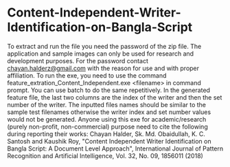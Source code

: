 # Content-Independent-Writer-Identification-on-Bangla-Script
To extract and run the file you need the password of the zip file. The application and sample images can only be used for research and development purposes. For the password contact chayan.halderz@gmail.com with the reason for use and with proper affiliation.
To run the exe, you need to use the command feature_extration_Content_Independent.exe <filename\> in command prompt. You can use batch to do the same repetitively. In the generated feature file, the last two columns are the index of the writer and then the set number of the writer. The inputted files names should be similar to the sample test filenames otherwise the writer index and set number values would not be generated.
Anyone using this exe for academic/research (purely non-profit, non-commercial) purpose need to cite the following during reporting their works:
Chayan Halder, Sk. Md. Obaidullah, K. C. Santosh and Kaushik Roy, "Content Independent Writer Identification on Bangla Script: A Document Level Approach", International Journal of Pattern Recognition and Artificial Intelligence, Vol. 32, No. 09, 1856011 (2018)

